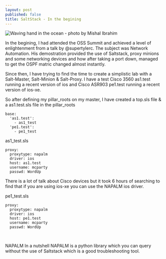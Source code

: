 ```yaml
---
layout: post
published: false
title: SaltStack - In the begining
---
```

![Waving hand in the ocean - photo by Mishal Ibrahim]({{site.baseurl}}/img/mishal-ibrahim-615607-unsplash.jpg)


In the begining, I had attended the OSS Summit and achieved a level of enlightenment from a talk by @supertylerc. The subject was Network Automation. His demostration provided the use of Saltstack, proxy minions and some networking devices and how after taking a port down, managed to get the OSPF matric changed almost instantly.

Since then, I have trying to find the time to create a simplistic lab with a Salt-Master, Salt-Minion & Salt-Proxy. I have a test Cisco 3560 as1.test running a recent version of ios and Cisco ASR903 pe1.test running a recent version of ios-xe.

So after defining my pillar_roots on my master, I have created a top.sls file & a as1.test.sls file in the pillar_roots

``` top.sls
base:
  'as1.test':
    - as1_test
  'pe1.test':
    - pe1_test
```
as1_test.sls
```
proxy:
  proxytype: napalm
  driver: ios
  host: as1.test
  username: mcparty
  passwd: WordUp
```

There is a lot of talk about Cisco devices but it took 6 hours of searching to find that if you are using ios-xe you can use the NAPALM ios driver.

pe1_test.sls

```
proxy:
  proxytype: napalm
  driver: ios
  host: pe1.test
  username: mcparty
  passwd: WordUp
  
```



##

NAPALM
In a nutshell NAPALM is a python library which you can query without the use of Saltstack which is a good troubleshooting tool.


